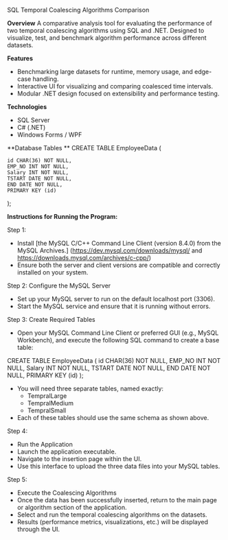 SQL Temporal Coalescing Algorithms Comparison

**Overview**
A comparative analysis tool for evaluating the performance of two temporal coalescing algorithms using SQL and .NET. Designed to visualize, test, and benchmark algorithm performance across different datasets.

**Features**
- Benchmarking large datasets for runtime, memory usage, and edge-case handling.
- Interactive UI for visualizing and comparing coalesced time intervals.
- Modular .NET design focused on extensibility and performance testing.

**Technologies**
- SQL Server
- C# (.NET)
- Windows Forms / WPF

**Database Tables **
CREATE TABLE EmployeeData (

    id CHAR(36) NOT NULL,
    EMP_NO INT NOT NULL,
    Salary INT NOT NULL,
    TSTART DATE NOT NULL,
    END DATE NOT NULL,
    PRIMARY KEY (id)
);

**Instructions for Running the Program:**

Step 1:
- Install [the MySQL C/C++ Command Line Client (version 8.4.0) from the MySQL Archives.] (https://dev.mysql.com/downloads/mysql/ and https://downloads.mysql.com/archives/c-cpp/)
- Ensure both the server and client versions are compatible and correctly installed on your system.

Step 2: Configure the MySQL Server
- Set up your MySQL server to run on the default localhost port (3306).
- Start the MySQL service and ensure that it is running without errors.

Step 3: Create Required Tables
- Open your MySQL Command Line Client or preferred GUI (e.g., MySQL Workbench), and execute the following SQL command to create a base table:

CREATE TABLE EmployeeData (
    id CHAR(36) NOT NULL,
    EMP_NO INT NOT NULL,
    Salary INT NOT NULL,
    TSTART DATE NOT NULL,
    END DATE NOT NULL,
    PRIMARY KEY (id)
);
- You will need three separate tables, named exactly:
    - TempralLarge
    - TempralMedium
    - TempralSmall
- Each of these tables should use the same schema as shown above.

Step 4:
- Run the Application
- Launch the application executable.
- Navigate to the insertion page within the UI.
- Use this interface to upload the three data files into your MySQL tables.

Step 5: 
- Execute the Coalescing Algorithms
- Once the data has been successfully inserted, return to the main page or algorithm section of the application.
- Select and run the temporal coalescing algorithms on the datasets.
- Results (performance metrics, visualizations, etc.) will be displayed through the UI.
